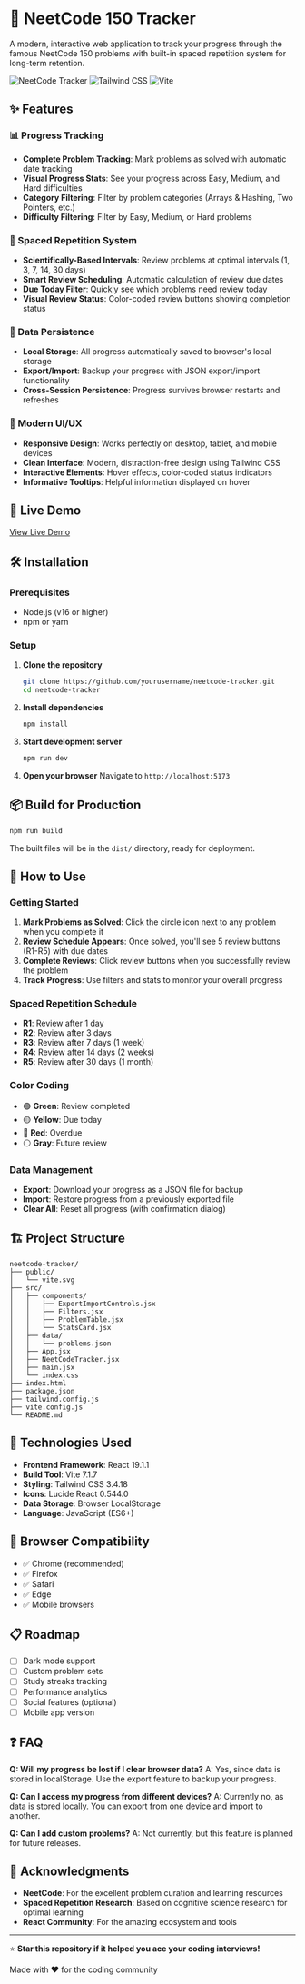 # 🧠 NeetCode 150 Tracker

A modern, interactive web application to track your progress through the famous NeetCode 150 problems with built-in spaced repetition system for long-term retention.

![NeetCode Tracker](https://img.shields.io/badge/React-18.2.0-blue.svg)
![Tailwind CSS](https://img.shields.io/badge/TailwindCSS-3.4.0-38B2AC.svg)
![Vite](https://img.shields.io/badge/Vite-5.0.0-646CFF.svg)

## ✨ Features

### 📊 Progress Tracking
- **Complete Problem Tracking**: Mark problems as solved with automatic date tracking
- **Visual Progress Stats**: See your progress across Easy, Medium, and Hard difficulties
- **Category Filtering**: Filter by problem categories (Arrays & Hashing, Two Pointers, etc.)
- **Difficulty Filtering**: Filter by Easy, Medium, or Hard problems

### 🔄 Spaced Repetition System
- **Scientifically-Based Intervals**: Review problems at optimal intervals (1, 3, 7, 14, 30 days)
- **Smart Review Scheduling**: Automatic calculation of review due dates
- **Due Today Filter**: Quickly see which problems need review today
- **Visual Review Status**: Color-coded review buttons showing completion status

### 💾 Data Persistence
- **Local Storage**: All progress automatically saved to browser's local storage
- **Export/Import**: Backup your progress with JSON export/import functionality
- **Cross-Session Persistence**: Progress survives browser restarts and refreshes

### 🎨 Modern UI/UX
- **Responsive Design**: Works perfectly on desktop, tablet, and mobile devices
- **Clean Interface**: Modern, distraction-free design using Tailwind CSS
- **Interactive Elements**: Hover effects, color-coded status indicators
- **Informative Tooltips**: Helpful information displayed on hover

## 🚀 Live Demo

[View Live Demo](https://neetcode-tracker.vercel.app/)

## 🛠️ Installation

### Prerequisites
- Node.js (v16 or higher)
- npm or yarn

### Setup
1. **Clone the repository**
   ```bash
   git clone https://github.com/yourusername/neetcode-tracker.git
   cd neetcode-tracker
   ```

2. **Install dependencies**
   ```bash
   npm install
   ```

3. **Start development server**
   ```bash
   npm run dev
   ```

4. **Open your browser**
   Navigate to `http://localhost:5173`

## 📦 Build for Production

```bash
npm run build
```

The built files will be in the `dist/` directory, ready for deployment.

## 🎯 How to Use

### Getting Started
1. **Mark Problems as Solved**: Click the circle icon next to any problem when you complete it
2. **Review Schedule Appears**: Once solved, you'll see 5 review buttons (R1-R5) with due dates
3. **Complete Reviews**: Click review buttons when you successfully review the problem
4. **Track Progress**: Use filters and stats to monitor your overall progress

### Spaced Repetition Schedule
- **R1**: Review after 1 day
- **R2**: Review after 3 days  
- **R3**: Review after 7 days (1 week)
- **R4**: Review after 14 days (2 weeks)
- **R5**: Review after 30 days (1 month)

### Color Coding
- 🟢 **Green**: Review completed
- 🟡 **Yellow**: Due today
- 🔴 **Red**: Overdue
- ⚪ **Gray**: Future review

### Data Management
- **Export**: Download your progress as a JSON file for backup
- **Import**: Restore progress from a previously exported file
- **Clear All**: Reset all progress (with confirmation dialog)

## 🏗️ Project Structure

```
neetcode-tracker/
├── public/
│   └── vite.svg
├── src/
│   ├── components/
│   │   ├── ExportImportControls.jsx
│   │   ├── Filters.jsx
│   │   ├── ProblemTable.jsx
│   │   └── StatsCard.jsx
│   ├── data/
│   │   └── problems.json
│   ├── App.jsx
│   ├── NeetCodeTracker.jsx
│   ├── main.jsx
│   └── index.css
├── index.html
├── package.json
├── tailwind.config.js
├── vite.config.js
└── README.md
```

## 🔧 Technologies Used

- **Frontend Framework**: React 19.1.1
- **Build Tool**: Vite 7.1.7
- **Styling**: Tailwind CSS 3.4.18
- **Icons**: Lucide React 0.544.0
- **Data Storage**: Browser LocalStorage
- **Language**: JavaScript (ES6+)

## 📱 Browser Compatibility

- ✅ Chrome (recommended)
- ✅ Firefox
- ✅ Safari
- ✅ Edge
- ✅ Mobile browsers

## 📋 Roadmap

- [ ] Dark mode support
- [ ] Custom problem sets
- [ ] Study streaks tracking
- [ ] Performance analytics
- [ ] Social features (optional)
- [ ] Mobile app version

## ❓ FAQ

**Q: Will my progress be lost if I clear browser data?**
A: Yes, since data is stored in localStorage. Use the export feature to backup your progress.

**Q: Can I access my progress from different devices?**
A: Currently no, as data is stored locally. You can export from one device and import to another.

**Q: Can I add custom problems?**
A: Not currently, but this feature is planned for future releases.

## 🙏 Acknowledgments

- **NeetCode**: For the excellent problem curation and learning resources
- **Spaced Repetition Research**: Based on cognitive science research for optimal learning
- **React Community**: For the amazing ecosystem and tools

---

⭐ **Star this repository if it helped you ace your coding interviews!**

Made with ❤️ for the coding community